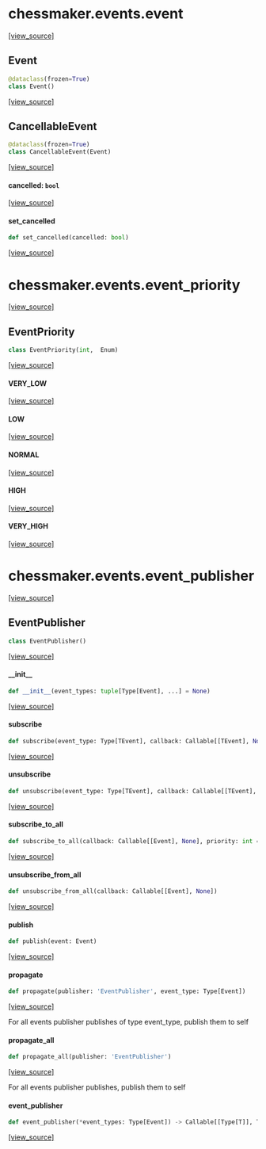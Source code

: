 <a id="chessmaker.events.event"></a>

# chessmaker.events.event

[[view_source]](https://github.com/WolfDWyc/ChessMaker/blob/d55fc2f32f12721e1fe31900fd59416040ea3896/chessmaker\events\event.py#L1)

<a id="chessmaker.events.event.Event"></a>

## Event

```python
@dataclass(frozen=True)
class Event()
```

[[view_source]](https://github.com/WolfDWyc/ChessMaker/blob/d55fc2f32f12721e1fe31900fd59416040ea3896/chessmaker\events\event.py#L5)

<a id="chessmaker.events.event.CancellableEvent"></a>

## CancellableEvent

```python
@dataclass(frozen=True)
class CancellableEvent(Event)
```

[[view_source]](https://github.com/WolfDWyc/ChessMaker/blob/d55fc2f32f12721e1fe31900fd59416040ea3896/chessmaker\events\event.py#L10)

<a id="chessmaker.events.event.CancellableEvent.cancelled"></a>

#### cancelled: `bool`

[[view_source]](https://github.com/WolfDWyc/ChessMaker/blob/d55fc2f32f12721e1fe31900fd59416040ea3896/chessmaker\events\event.py#L11)

<a id="chessmaker.events.event.CancellableEvent.set_cancelled"></a>

#### set\_cancelled

```python
def set_cancelled(cancelled: bool)
```

[[view_source]](https://github.com/WolfDWyc/ChessMaker/blob/d55fc2f32f12721e1fe31900fd59416040ea3896/chessmaker\events\event.py#L13)

<a id="chessmaker.events.event_priority"></a>

# chessmaker.events.event\_priority

[[view_source]](https://github.com/WolfDWyc/ChessMaker/blob/d55fc2f32f12721e1fe31900fd59416040ea3896/chessmaker\events\event_priority.py#L1)

<a id="chessmaker.events.event_priority.EventPriority"></a>

## EventPriority

```python
class EventPriority(int,  Enum)
```

[[view_source]](https://github.com/WolfDWyc/ChessMaker/blob/d55fc2f32f12721e1fe31900fd59416040ea3896/chessmaker\events\event_priority.py#L4)

<a id="chessmaker.events.event_priority.EventPriority.VERY_LOW"></a>

#### VERY\_LOW

[[view_source]](https://github.com/WolfDWyc/ChessMaker/blob/d55fc2f32f12721e1fe31900fd59416040ea3896/chessmaker\events\event_priority.py#L5)

<a id="chessmaker.events.event_priority.EventPriority.LOW"></a>

#### LOW

[[view_source]](https://github.com/WolfDWyc/ChessMaker/blob/d55fc2f32f12721e1fe31900fd59416040ea3896/chessmaker\events\event_priority.py#L6)

<a id="chessmaker.events.event_priority.EventPriority.NORMAL"></a>

#### NORMAL

[[view_source]](https://github.com/WolfDWyc/ChessMaker/blob/d55fc2f32f12721e1fe31900fd59416040ea3896/chessmaker\events\event_priority.py#L7)

<a id="chessmaker.events.event_priority.EventPriority.HIGH"></a>

#### HIGH

[[view_source]](https://github.com/WolfDWyc/ChessMaker/blob/d55fc2f32f12721e1fe31900fd59416040ea3896/chessmaker\events\event_priority.py#L8)

<a id="chessmaker.events.event_priority.EventPriority.VERY_HIGH"></a>

#### VERY\_HIGH

[[view_source]](https://github.com/WolfDWyc/ChessMaker/blob/d55fc2f32f12721e1fe31900fd59416040ea3896/chessmaker\events\event_priority.py#L9)

<a id="chessmaker.events.event_publisher"></a>

# chessmaker.events.event\_publisher

[[view_source]](https://github.com/WolfDWyc/ChessMaker/blob/d55fc2f32f12721e1fe31900fd59416040ea3896/chessmaker\events\event_publisher.py#L1)

<a id="chessmaker.events.event_publisher.EventPublisher"></a>

## EventPublisher

```python
class EventPublisher()
```

[[view_source]](https://github.com/WolfDWyc/ChessMaker/blob/d55fc2f32f12721e1fe31900fd59416040ea3896/chessmaker\events\event_publisher.py#L18)

<a id="chessmaker.events.event_publisher.EventPublisher.__init__"></a>

#### \_\_init\_\_

```python
def __init__(event_types: tuple[Type[Event], ...] = None)
```

[[view_source]](https://github.com/WolfDWyc/ChessMaker/blob/d55fc2f32f12721e1fe31900fd59416040ea3896/chessmaker\events\event_publisher.py#L19)

<a id="chessmaker.events.event_publisher.EventPublisher.subscribe"></a>

#### subscribe

```python
def subscribe(event_type: Type[TEvent], callback: Callable[[TEvent], None], priority: int = EventPriority.NORMAL)
```

[[view_source]](https://github.com/WolfDWyc/ChessMaker/blob/d55fc2f32f12721e1fe31900fd59416040ea3896/chessmaker\events\event_publisher.py#L27)

<a id="chessmaker.events.event_publisher.EventPublisher.unsubscribe"></a>

#### unsubscribe

```python
def unsubscribe(event_type: Type[TEvent], callback: Callable[[TEvent], None])
```

[[view_source]](https://github.com/WolfDWyc/ChessMaker/blob/d55fc2f32f12721e1fe31900fd59416040ea3896/chessmaker\events\event_publisher.py#L34)

<a id="chessmaker.events.event_publisher.EventPublisher.subscribe_to_all"></a>

#### subscribe\_to\_all

```python
def subscribe_to_all(callback: Callable[[Event], None], priority: int = EventPriority.NORMAL)
```

[[view_source]](https://github.com/WolfDWyc/ChessMaker/blob/d55fc2f32f12721e1fe31900fd59416040ea3896/chessmaker\events\event_publisher.py#L38)

<a id="chessmaker.events.event_publisher.EventPublisher.unsubscribe_from_all"></a>

#### unsubscribe\_from\_all

```python
def unsubscribe_from_all(callback: Callable[[Event], None])
```

[[view_source]](https://github.com/WolfDWyc/ChessMaker/blob/d55fc2f32f12721e1fe31900fd59416040ea3896/chessmaker\events\event_publisher.py#L42)

<a id="chessmaker.events.event_publisher.EventPublisher.publish"></a>

#### publish

```python
def publish(event: Event)
```

[[view_source]](https://github.com/WolfDWyc/ChessMaker/blob/d55fc2f32f12721e1fe31900fd59416040ea3896/chessmaker\events\event_publisher.py#L46)

<a id="chessmaker.events.event_publisher.EventPublisher.propagate"></a>

#### propagate

```python
def propagate(publisher: 'EventPublisher', event_type: Type[Event])
```

[[view_source]](https://github.com/WolfDWyc/ChessMaker/blob/d55fc2f32f12721e1fe31900fd59416040ea3896/chessmaker\events\event_publisher.py#L50)

For all events publisher publishes of type event_type, publish them to self

<a id="chessmaker.events.event_publisher.EventPublisher.propagate_all"></a>

#### propagate\_all

```python
def propagate_all(publisher: 'EventPublisher')
```

[[view_source]](https://github.com/WolfDWyc/ChessMaker/blob/d55fc2f32f12721e1fe31900fd59416040ea3896/chessmaker\events\event_publisher.py#L58)

For all events publisher publishes, publish them to self

<a id="chessmaker.events.event_publisher.event_publisher"></a>

#### event\_publisher

```python
def event_publisher(*event_types: Type[Event]) -> Callable[[Type[T]], Type[T] | Type[EventPublisher]]
```

[[view_source]](https://github.com/WolfDWyc/ChessMaker/blob/d55fc2f32f12721e1fe31900fd59416040ea3896/chessmaker\events\event_publisher.py#L69)

